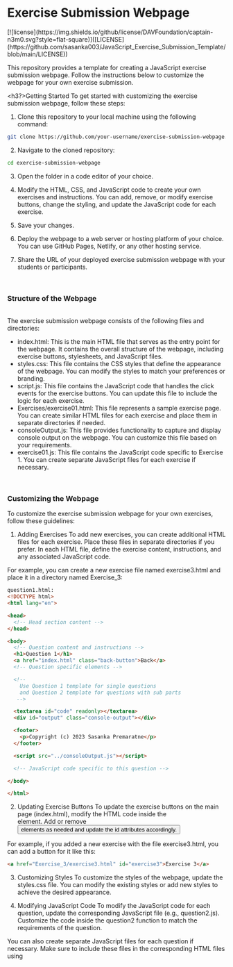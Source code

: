 <h1>Exercise Submission Webpage</h1>
[![license](https://img.shields.io/github/license/DAVFoundation/captain-n3m0.svg?style=flat-square)]([LICENSE](https://github.com/sasanka003/JavaScript_Exercise_Submission_Template/blob/main/LICENSE))

This repository provides a template for creating a JavaScript exercise submission webpage. Follow the instructions below to customize the webpage for your own exercise submission.<br>

<h3?>Getting Started</h3>
To get started with customizing the exercise submission webpage, follow these steps:

1. Clone this repository to your local machine using the following command:

```bash
git clone https://github.com/your-username/exercise-submission-webpage.git

```
2. Navigate to the cloned repository:

```bash
cd exercise-submission-webpage

```
3. Open the folder in a code editor of your choice.

4. Modify the HTML, CSS, and JavaScript code to create your own exercises and instructions. You can add, remove, or modify exercise buttons, change the styling, and update the JavaScript code for each exercise.

5. Save your changes.

6. Deploy the webpage to a web server or hosting platform of your choice. You can use GitHub Pages, Netlify, or any other hosting service.

7. Share the URL of your deployed exercise submission webpage with your students or participants.
<br>
<h3>Structure of the Webpage</h3><br>
The exercise submission webpage consists of the following files and directories:
<ul>
<li>index.html: This is the main HTML file that serves as the entry point for the webpage. It contains the overall structure of the webpage, including exercise buttons, stylesheets, and JavaScript files.</li>

<li>styles.css: This file contains the CSS styles that define the appearance of the webpage. You can modify the styles to match your preferences or branding.</li>

<li>script.js: This file contains the JavaScript code that handles the click events for the exercise buttons. You can update this file to include the logic for each exercise.</li>

<li>Exercises/exercise01.html: This file represents a sample exercise page. You can create similar HTML files for each exercise and place them in separate directories if needed.</li>

<li>consoleOutput.js: This file provides functionality to capture and display console output on the webpage. You can customize this file based on your requirements.</li>

<li>exercise01.js: This file contains the JavaScript code specific to Exercise 1. You can create separate JavaScript files for each exercise if necessary.</li>
</ul>
<br>
<h3>Customizing the Webpage</h3>
To customize the exercise submission webpage for your own exercises, follow these guidelines:

1. Adding Exercises
To add new exercises, you can create additional HTML files for each exercise. Place these files in separate directories if you prefer. In each HTML file, define the exercise content, instructions, and any associated JavaScript code.

For example, you can create a new exercise file named exercise3.html and place it in a directory named Exercise_3:

```html
question1.html:
<!DOCTYPE html>
<html lang="en">

<head>
  <!-- Head section content -->
</head>

<body>
  <!-- Question content and instructions -->
  <h1>Question 1</h1>
  <a href="index.html" class="back-button">Back</a>
  <!-- Question specific elements -->

  <!-- 
    Use Question 1 template for single questions
    and Question 2 template for questions with sub parts
   -->

  <textarea id="code" readonly></textarea>
  <div id="output" class="console-output"></div>

  <footer>
    <p>Copyright (c) 2023 Sasanka Premaratne</p>
  </footer>

  <script src="../consoleOutput.js"></script>

  <!-- JavaScript code specific to this question -->

</body>

</html>

```

2. Updating Exercise Buttons
To update the exercise buttons on the main page (index.html), modify the HTML code inside the <div class="exercise-buttons"> element. Add or remove <button> elements as needed and update the id attributes accordingly.

For example, if you added a new exercise with the file exercise3.html, you can add a button for it like this:

```html
<a href="Exercise_3/exercise3.html" id="exercise3">Exercise 3</a>

```
3. Customizing Styles
To customize the styles of the webpage, update the styles.css file. You can modify the existing styles or add new styles to achieve the desired appearance.

4. Modifying JavaScript Code
To modify the JavaScript code for each question, update the corresponding JavaScript file (e.g., question2.js). Customize the code inside the question2 function to match the requirements of the question.

You can also create separate JavaScript files for each question if necessary. Make sure to include these files in the corresponding HTML files using <script> tags.

<h3>Publishing the Webpage</h3>
To publish the customized exercise submission webpage, deploy the files to a web server or hosting platform of your choice. Some popular options include:<br>

<ul>
<li>GitHub Pages: If you host your repository on GitHub, you can use GitHub Pages to deploy the webpage for free. Follow the instructions here to set up GitHub Pages for your repository.</li>

<li>Netlify: Netlify is a popular hosting platform that provides easy deployment for static websites. You can connect your GitHub repository to Netlify and deploy the webpage in a few simple steps. Learn more about deploying with Netlify here.</li>

<li>Other Hosting Platforms: If you prefer a different hosting platform, you can upload the files using FTP or use the platform's deployment methods.</li>
</ul><br>
Once deployed, copy the URL of your exercise submission webpage and add it to the submission.html file button link so that you can submit a web page redirecting to your deployed webpage.<br>

Congratulations! You have now customized the exercise submission webpage to create your own JavaScript exercise submission platform. Students or participants can access the webpage, navigate through the exercises, and submit their solutions.<br>

Remember to update the footer in each HTML file with your own name or organization.<br>

For any further customization or enhancements, feel free to explore the code and make the necessary modifications.<br>

If you have any questions or need further assistance, please don't hesitate to reach out.<br>

All the best with your JavaScript exercises!<br>
